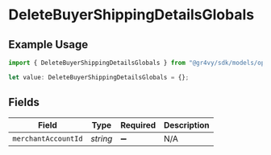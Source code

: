 # DeleteBuyerShippingDetailsGlobals

## Example Usage

```typescript
import { DeleteBuyerShippingDetailsGlobals } from "@gr4vy/sdk/models/operations";

let value: DeleteBuyerShippingDetailsGlobals = {};
```

## Fields

| Field               | Type                | Required            | Description         |
| ------------------- | ------------------- | ------------------- | ------------------- |
| `merchantAccountId` | *string*            | :heavy_minus_sign:  | N/A                 |